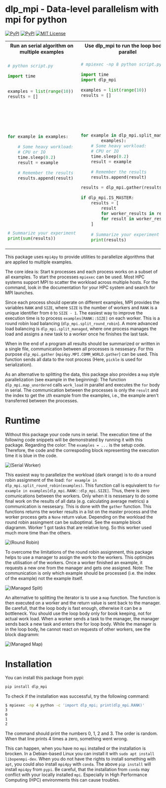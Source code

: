 # dlp_mpi - Data-level parallelism with mpi for python

[![PyPI](https://img.shields.io/pypi/v/dlp_mpi.svg)](https://pypi.org/project/dlp-mpi)
[![PyPI](https://img.shields.io/pypi/dm/dlp_mpi)](https://pypi.org/project/dlp-mpi)
[![MIT License](https://img.shields.io/badge/license-MIT-blue.svg)](https://raw.githubusercontent.com/fgnt/dlp_mpi/master/LICENSE)

<table>
<tr>
<th>
Run an serial algorithm on multiple examples
</th>
<th>
Use dlp_mpi to run the loop body in parallel
</th>
<th>
Use dlp_mpi to run a function in parallel
</th>
</tr>
<tr>
<td>

```python
# python script.py

import time


examples = list(range(10))
results = []







for example in examples:

    # Some heavy workload:
    # CPU or IO
    time.sleep(0.2)
    result = example

    # Remember the results
    results.append(result)










# Summarize your experiment
print(sum(results))
```
</td>
<td>

```python
# mpiexec -np 8 python script.py

import time
import dlp_mpi

examples = list(range(10))
results = []







for example in dlp_mpi.split_managed(
        examples):
    # Some heavy workload:
    # CPU or IO
    time.sleep(0.2)
    result = example

    # Remember the results
    results.append(result)

results = dlp_mpi.gather(results)

if dlp_mpi.IS_MASTER:
    results = [
        result
        for worker_results in results
        for result in worker_results
    ]
    
    # Summarize your experiment
    print(results)
```
</td>
<td>

```python
# mpiexec -np 8 python script.py

import time
import dlp_mpi

examples = list(range(10))
results = []

def work_load(example):
    # Some heavy workload:
    # CPU or IO
    time.sleep(0.2)
    result = example

for result in dlp_mpi.map_unordered(
        work_load, examples):





    # Remember the results
    results.append(result)









if dlp_mpi.IS_MASTER:
    # Summarize your experiment
    print(results)
```
</td>
</tr>
</table>

This package uses `mpi4py` to provide utilities to parallelize algorithms that are applied to multiple examples.

The core idea is: Start `N` processes and each process works on a subset of all examples.
To start the processes `mpiexec` can be used. Most HPC systems support MPI to scatter the workload across multiple hosts. For the command, look in the documentation for your HPC system and search for MPI launches.

Since each process should operate on different examples, MPI provides the variables `RANK` and `SIZE`, where `SIZE` is the number of workers and `RANK` is a unique identifier from `0` to `SIZE - 1`.
The easiest way to improve the execution time is to process `examples[RANK::SIZE]` on each worker.
This is a round robin load balancing (`dlp_mpi.split_round_robin`).
A more advanced load balancing is `dlp_mpi.split_managed`, where one process manages the load and assigns a new task to a worker once he finishes the last task.

When in the end of a program all results should be summarized or written in a single file, communication between all processes is nessesary.
For this purpose `dlp_mpi.gather` (`mpi4py.MPI.COMM_WORLD.gather`) can be used. This function sends all data to the root process (Here, `pickle` is used for serialization).

As an alternative to splitting the data, this package also provides a `map` style parallelization (see example in the beginning):
The function `dlp_mpi.map_unordered` calls `work_load` in parallel and executes the `for` body in serial.
The communication between the processes is only the `result` and the index to get the `i`th example from the examples, i.e., the example aren't transferred between the processes.

# Runtime

Without this package your code runs in serial.
The execution time of the following code snippets will be demonstrated by running it with this package.
Regarding the color: The `examples = ...` is the setup code.
Therefore, the code and the correspoding block representing the execution time it is blue in the code.

![(Serial Worker)](doc/tikz_split_managed_serial.svg)

This easiest way to parallelize the workload (dark orange) is to do a round robin assignment of the load:
`for example in dlp_mpi.split_round_robin(examples)`.
This function call is equivalent to `for example in examples[dlp_mpi.RANK::dlp_mpi.SIZE]`.
Thus, there is zero comunications between the workers.
Only when it is nessesary to do some final work on the results of all data (e.g. calculating average metrics) a communication is nessesary.
This is done with the `gather` function.
This functions returns the worker results in a list on the master process and the worker process gets a `None` return value.
Depending on the workload the round robin assingment can be suboptimal.
See the example block diagramm.
Worker 1 got tasks that are relative long.
So this worker used much more time than the others.

![(Round Robin)](doc/tikz_split_managed_rr.svg)

To overcome the limitations of the round robin assignment, this package helps to use a manager to assign the work to the workers.
This optimizes the utilisation of the workers.
Once a worker finished an example, it requests a new one from the manager and gets one assigned.
Note: The communication is only which example should be processed (i.e. the index of the example) not the example itself.

![(Managed Split)](doc/tikz_split_managed_split.svg)

An alternative to splitting the iterator is to use a `map` function.
The function is then executed on a worker and the return value is sent back to the manager.
Be carefull, that the loop body is fast enough, otherwise it can be a bottleneck.
You should use the loop body only for book keeping, not for actual work load.
When a worker sends a task to the manager, the manager sends back a new task and enters the for loop body. 
While the manager is in the loop body, he cannot react on requests of other workers, see the block diagramm:

![(Managed Map)](doc/tikz_split_managed_map.svg)


# Installation

You can install this package from pypi:
```bash
pip install dlp_mpi
```

To check if the installation was successful, try the following command:
```bash 
$ mpiexec -np 4 python -c 'import dlp_mpi; print(dlp_mpi.RANK)'
3
0
1
2
```
The command should print the numbers 0, 1, 2 and 3.
The order is random.
When that line prints 4 times a zero, something went wrong.

This can happen, when you have no `mpi` installed or the installation is brocken.
In a Debian-based Linux you can install it with `sudo apt install libopenmpi-dev`.
When you do not have the rights to install something with `apt`, you could also install `mpi4py` with `conda`.
The above `pip install` will install `mpi4py` from `pypi`.
Be careful, that the installation from `conda` may conflict with your locally installed `mpi`. 
Especially in High Performance Computing (HPC) environments this can cause troubles.

